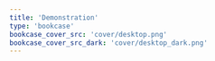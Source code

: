 ```yaml
---
title: 'Demonstration'
type: 'bookcase'
bookcase_cover_src: 'cover/desktop.png'
bookcase_cover_src_dark: 'cover/desktop_dark.png'
---
```

